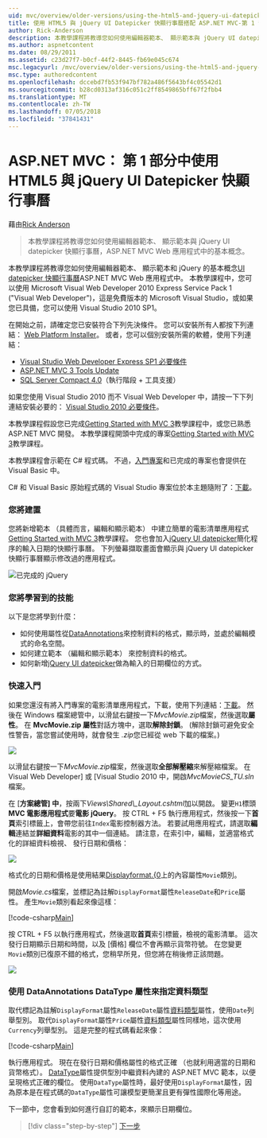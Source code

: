 ```yaml
---
uid: mvc/overview/older-versions/using-the-html5-and-jquery-ui-datepicker-popup-calendar-with-aspnet-mvc/using-the-html5-and-jquery-ui-datepicker-popup-calendar-with-aspnet-mvc-part-1
title: 使用 HTML5 與 jQuery UI Datepicker 快顯行事曆搭配 ASP.NET MVC-第 1 部分 |Microsoft Docs
author: Rick-Anderson
description: 本教學課程將教導您如何使用編輯器範本、 顯示範本與 jQuery UI datepicker 快顯行事曆，ASP.NET MV 中的基本概念...
ms.author: aspnetcontent
ms.date: 08/29/2011
ms.assetid: c23d27f7-b0cf-44f2-8445-fb69e045c674
msc.legacyurl: /mvc/overview/older-versions/using-the-html5-and-jquery-ui-datepicker-popup-calendar-with-aspnet-mvc/using-the-html5-and-jquery-ui-datepicker-popup-calendar-with-aspnet-mvc-part-1
msc.type: authoredcontent
ms.openlocfilehash: dccebd7fb53f947bf782a486f5643bf4c05542d1
ms.sourcegitcommit: b28cd0313af316c051c2ff8549865bff67f2fbb4
ms.translationtype: MT
ms.contentlocale: zh-TW
ms.lasthandoff: 07/05/2018
ms.locfileid: "37841431"
---
```

<a name="using-the-html5-and-jquery-ui-datepicker-popup-calendar-with-aspnet-mvc---part-1"></a>ASP.NET MVC： 第 1 部分中使用 HTML5 與 jQuery UI Datepicker 快顯行事曆
====================
藉由[Rick Anderson](https://github.com/Rick-Anderson)

> 本教學課程將教導您如何使用編輯器範本、 顯示範本與 jQuery UI datepicker 快顯行事曆，ASP.NET MVC Web 應用程式中的基本概念。


本教學課程將教導您如何使用編輯器範本、 顯示範本和 jQuery 的基本概念[UI datepicker 快顯行事曆](http://plugins.jquery.com/project/datepicker)ASP.NET MVC Web 應用程式中。 本教學課程中，您可以使用 Microsoft Visual Web Developer 2010 Express Service Pack 1 (&quot;Visual Web Developer&quot;)，這是免費版本的 Microsoft Visual Studio，或如果您已具備，您可以使用 Visual Studio 2010 SP1。

在開始之前，請確定您已安裝符合下列先決條件。 您可以安裝所有人都按下列連結： [Web Platform Installer](https://www.microsoft.com/web/gallery/install.aspx?appid=VWD2010SP1Pack)。 或者，您可以個別安裝所需的軟體，使用下列連結：

- [Visual Studio Web Developer Express SP1 必要條件](https://www.microsoft.com/web/gallery/install.aspx?appid=VWD2010SP1Pack)
- [ASP.NET MVC 3 Tools Update](https://www.microsoft.com/web/gallery/install.aspx?appsxml=&amp;appid=MVC3)
- [SQL Server Compact 4.0](https://www.microsoft.com/web/gallery/install.aspx?appid=SQLCE;SQLCEVSTools_4_0)（執行階段 + 工具支援）

如果您使用 Visual Studio 2010 而不 Visual Web Developer 中，請按一下下列連結安裝必要的： [Visual Studio 2010 必要條件](https://www.microsoft.com/web/gallery/install.aspx?appsxml=&amp;appid=VS2010SP1Pack)。

本教學課程假設您已完成[Getting Started with MVC 3](../getting-started-with-aspnet-mvc3/cs/intro-to-aspnet-mvc-3.md)教學課程中，或您已熟悉 ASP.NET MVC 開發。 本教學課程開頭中完成的專案[Getting Started with MVC 3](../getting-started-with-aspnet-mvc3/cs/intro-to-aspnet-mvc-3.md)教學課程。

本教學課程會示範在 C# 程式碼。 不過，[入門專案](https://archive.msdn.microsoft.com/Project/Download/FileDownload.aspx?ProjectName=aspnetmvcsamples&amp;DownloadId=15800)和已完成的專案也會提供在 Visual Basic 中。

C# 和 Visual Basic 原始程式碼的 Visual Studio 專案位於本主題隨附了：[下載](https://archive.msdn.microsoft.com/Project/Download/FileDownload.aspx?ProjectName=aspnetmvcsamples&amp;DownloadId=15800)。

### <a name="what-youll-build"></a>您將建置

您將新增範本 （具體而言，編輯和顯示範本） 中建立簡單的電影清單應用程式[Getting Started with MVC 3](../getting-started-with-aspnet-mvc3/cs/intro-to-aspnet-mvc-3.md)教學課程。 您也會加入[jQuery UI datepicker](http://jqueryui.com/demos/datepicker/)簡化程序的輸入日期的快顯行事曆。 下列螢幕擷取畫面會顯示與 jQuery UI datepicker 快顯行事曆顯示修改過的應用程式。

![已完成的 jQuery](using-the-html5-and-jquery-ui-datepicker-popup-calendar-with-aspnet-mvc-part-1/_static/image1.png)

### <a name="skills-youll-learn"></a>您將學習到的技能

以下是您將學到什麼：

- 如何使用屬性從[DataAnnotations](https://msdn.microsoft.com/library/system.componentmodel.dataannotations.aspx)來控制資料的格式，顯示時，並處於編輯模式的命名空間。
- 如何建立範本 （編輯和顯示範本） 來控制資料的格式。
- 如何新增[jQuery UI datepicker](http://jqueryui.com/demos/datepicker/)做為輸入的日期欄位的方式。

### <a name="getting-started"></a>快速入門

如果您還沒有將入門專案的電影清單應用程式，下載，使用下列連結：[下載](https://code.msdn.microsoft.com/Project/Download/FileDownload.aspx?https://archive.msdn.microsoft.com/Project/Download/FileDownload.aspx?ProjectName=aspnetmvcsamples&amp;DownloadId=15800)。 然後在 Windows 檔案總管中，以滑鼠右鍵按一下*MvcMovie.zip*檔案，然後選取**屬性**。 在  **MvcMovie.zip 屬性**對話方塊中，選取**解除封鎖**。 (解除封鎖可避免安全性警告，當您嘗試使用時，就會發生 *.zip*您已經從 web 下載的檔案。)

![](using-the-html5-and-jquery-ui-datepicker-popup-calendar-with-aspnet-mvc-part-1/_static/image2.png)

以滑鼠右鍵按一下*MvcMovie.zip*檔案，然後選取**全部解壓縮**來解壓縮檔案。 在 Visual Web Developer] 或 [Visual Studio 2010 中，開啟*MvcMovieCS\_TU.sln*檔案。

在 [**方案總管] 中**，按兩下*Views\Shared\\_Layout.cshtml*加以開啟。 變更`H1`標頭**MVC 電影應用程式**要**電影 jQuery**。 按 CTRL + F5 執行應用程式，然後按一下**首頁**索引標籤上，會帶您前往`Index`電影控制器方法。 若要試用應用程式，請選取**編輯**連結並**詳細資料**電影的其中一個連結。 請注意，在索引中，編輯，並適當格式化的詳細資料檢視、 發行日期和價格：

![](using-the-html5-and-jquery-ui-datepicker-popup-calendar-with-aspnet-mvc-part-1/_static/image3.png)

格式化的日期和價格是使用結果[Displayformat.{0](https://msdn.microsoft.com/library/system.componentmodel.dataannotations.displayformatattribute.aspx)上的內容屬性`Movie`類別。

開啟*Movie.cs*檔案，並標記為註解`DisplayFormat`屬性`ReleaseDate`和`Price`屬性。 產生`Movie`類別看起來像這樣：

[!code-csharp[Main](using-the-html5-and-jquery-ui-datepicker-popup-calendar-with-aspnet-mvc-part-1/samples/sample1.cs)]

按 CTRL + F5 以執行應用程式，然後選取**首頁**索引標籤，檢視的電影清單。 這次發行日期顯示日期和時間，以及 [價格] 欄位不會再顯示貨幣符號。 在您變更`Movie`類別已復原不錯的格式，您稍早所見，但您將在稍後修正該問題。

![](using-the-html5-and-jquery-ui-datepicker-popup-calendar-with-aspnet-mvc-part-1/_static/image4.png)

### <a name="using-the-dataannotations-datatype-attribute-to-specify-the-data-type"></a>使用 DataAnnotations DataType 屬性來指定資料類型

取代標記為註解`DisplayFormat`屬性`ReleaseDate`屬性[資料類型](https://msdn.microsoft.com/library/system.componentmodel.dataannotations.datatype.aspx)屬性，使用`Date`列舉型別。 取代`DisplayFormat`屬性`Price`屬性[資料類型](https://msdn.microsoft.com/library/system.componentmodel.dataannotations.datatype.aspx)屬性同樣地，這次使用`Currency`列舉型別。 這是完整的程式碼看起來像：

[!code-csharp[Main](using-the-html5-and-jquery-ui-datepicker-popup-calendar-with-aspnet-mvc-part-1/samples/sample2.cs)]

執行應用程式。 現在在發行日期和價格屬性的格式正確 （也就利用適當的日期和貨幣格式）。 [DataType](https://msdn.microsoft.com/library/system.componentmodel.dataannotations.datatype.aspx)屬性提供型別中繼資料內建的 ASP.NET MVC 範本，以便呈現格式正確的欄位。 使用`DataType`屬性時，最好使用`DisplayFormat`屬性，因為原本是在程式碼的`DataType`屬性可讓模型更簡潔且更有彈性國際化等用途。

下一節中，您會看到如何進行自訂的範本，來顯示日期欄位。

> [!div class="step-by-step"]
> [下一步](using-the-html5-and-jquery-ui-datepicker-popup-calendar-with-aspnet-mvc-part-2.md)
